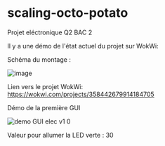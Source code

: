 # scaling-octo-potato
Projet eléctronique Q2 BAC 2

Il y a une démo de l'état actuel du projet sur WokWi:

Schéma du montage :
 
 
![image](https://user-images.githubusercontent.com/93054207/223093015-63ad8464-28ec-4994-8610-53962a15aded.png)


Lien vers le projet WokWi:
https://wokwi.com/projects/358442679914184705


Démo de la première GUI


![demo GUI elec v1 0](https://user-images.githubusercontent.com/92795126/219708763-d95c829b-2dfa-490d-b9af-1fa8079ecec7.gif)

Valeur pour allumer la LED verte : 30

